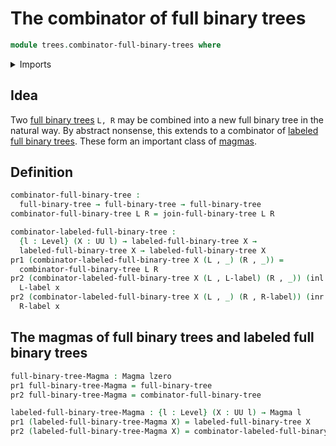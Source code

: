 # The combinator of full binary trees

```agda
module trees.combinator-full-binary-trees where
```

<details><summary>Imports</summary>

```agda
open import foundation.action-on-identifications-functions
open import foundation.contractible-types
open import foundation.coproduct-types
open import foundation.decidable-types
open import foundation.dependent-pair-types
open import foundation.empty-types
open import foundation.equality-dependent-pair-types
open import foundation.equivalences
open import foundation.function-types
open import foundation.functoriality-dependent-pair-types
open import foundation.homotopies
open import foundation.identity-types
open import foundation.isolated-elements
open import foundation.maybe
open import foundation.negation
open import foundation.propositions
open import foundation.universe-levels

open import graph-theory.directed-graphs
open import graph-theory.morphisms-directed-graphs
open import graph-theory.walks-directed-graphs

open import trees.bases-directed-trees
open import trees.directed-trees
open import trees.equivalences-directed-trees
open import trees.fibers-directed-trees
open import trees.full-binary-trees
open import trees.labeled-full-binary-trees
open import trees.morphisms-directed-trees

open import elementary-number-theory.natural-numbers

open import foundation.empty-types
open import foundation.universe-levels

open import univalent-combinatorics.standard-finite-types

open import structured-types.magmas
```

</details>

## Idea

Two [full binary trees](trees.full-binary-trees.md) `L, R` may be combined into
a new full binary tree in the natural way. By abstract nonsense, this extends to
a combinator of [labeled full binary trees](trees.labeled-full-binary-trees.md).
These form an important class of [magmas](structured-types.magmas.md).

## Definition

```agda
combinator-full-binary-tree :
  full-binary-tree → full-binary-tree → full-binary-tree
combinator-full-binary-tree L R = join-full-binary-tree L R

combinator-labeled-full-binary-tree :
  {l : Level} (X : UU l) → labeled-full-binary-tree X →
  labeled-full-binary-tree X → labeled-full-binary-tree X
pr1 (combinator-labeled-full-binary-tree X (L , _) (R , _)) =
  combinator-full-binary-tree L R
pr2 (combinator-labeled-full-binary-tree X (L , L-label) (R , _)) (inl x) =
  L-label x
pr2 (combinator-labeled-full-binary-tree X (L , _) (R , R-label)) (inr x) =
  R-label x
```

## The magmas of full binary trees and labeled full binary trees

```agda
full-binary-tree-Magma : Magma lzero
pr1 full-binary-tree-Magma = full-binary-tree
pr2 full-binary-tree-Magma = combinator-full-binary-tree

labeled-full-binary-tree-Magma : {l : Level} (X : UU l) → Magma l
pr1 (labeled-full-binary-tree-Magma X) = labeled-full-binary-tree X
pr2 (labeled-full-binary-tree-Magma X) = combinator-labeled-full-binary-tree X
```
